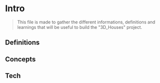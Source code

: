 # Intro

> This file is made to gather the different informations, definitions and learnings that will be useful to build the "3D_Houses" project.

## Definitions




## Concepts



## Tech
